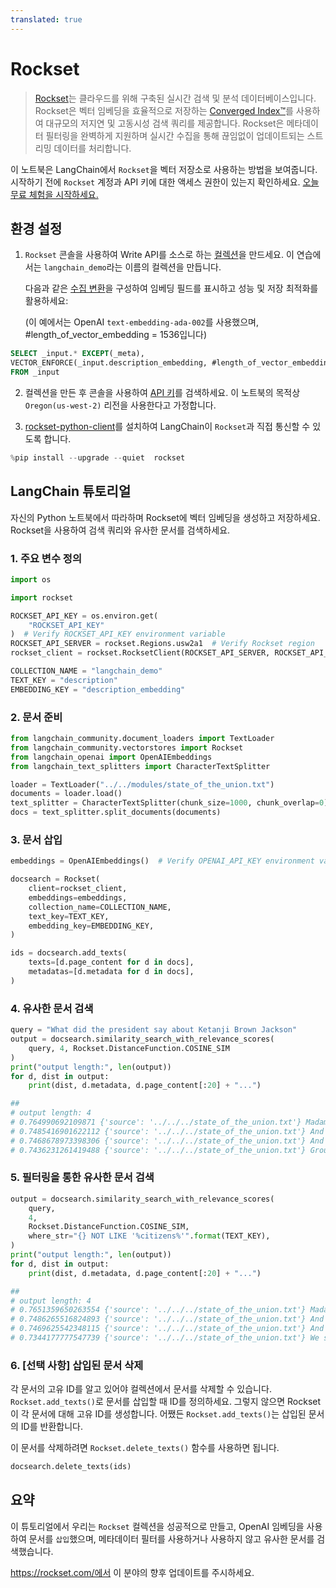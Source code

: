 ```yaml
---
translated: true
---
```


# Rockset

>[Rockset](https://rockset.com/)는 클라우드를 위해 구축된 실시간 검색 및 분석 데이터베이스입니다. Rockset은 벡터 임베딩을 효율적으로 저장하는 [Converged Index™](https://rockset.com/blog/converged-indexing-the-secret-sauce-behind-rocksets-fast-queries/)를 사용하여 대규모의 저지연 및 고동시성 검색 쿼리를 제공합니다. Rockset은 메타데이터 필터링을 완벽하게 지원하며 실시간 수집을 통해 끊임없이 업데이트되는 스트리밍 데이터를 처리합니다.

이 노트북은 LangChain에서 `Rockset`을 벡터 저장소로 사용하는 방법을 보여줍니다. 시작하기 전에 `Rockset` 계정과 API 키에 대한 액세스 권한이 있는지 확인하세요. [오늘 무료 체험을 시작하세요.](https://rockset.com/create/)

## 환경 설정

1. `Rockset` 콘솔을 사용하여 Write API를 소스로 하는 [컬렉션](https://rockset.com/docs/collections/)을 만드세요. 이 연습에서는 `langchain_demo`라는 이름의 컬렉션을 만듭니다.

    다음과 같은 [수집 변환](https://rockset.com/docs/ingest-transformation/)을 구성하여 임베딩 필드를 표시하고 성능 및 저장 최적화를 활용하세요:

   (이 예에서는 OpenAI `text-embedding-ada-002`를 사용했으며, #length_of_vector_embedding = 1536입니다)

```sql
SELECT _input.* EXCEPT(_meta),
VECTOR_ENFORCE(_input.description_embedding, #length_of_vector_embedding, 'float') as description_embedding
FROM _input
```

2. 컬렉션을 만든 후 콘솔을 사용하여 [API 키](https://rockset.com/docs/iam/#users-api-keys-and-roles)를 검색하세요. 이 노트북의 목적상 `Oregon(us-west-2)` 리전을 사용한다고 가정합니다.

3. [rockset-python-client](https://github.com/rockset/rockset-python-client)를 설치하여 LangChain이 `Rockset`과 직접 통신할 수 있도록 합니다.

```python
%pip install --upgrade --quiet  rockset
```

## LangChain 튜토리얼

자신의 Python 노트북에서 따라하며 Rockset에 벡터 임베딩을 생성하고 저장하세요.
Rockset을 사용하여 검색 쿼리와 유사한 문서를 검색하세요.

### 1. 주요 변수 정의

```python
import os

import rockset

ROCKSET_API_KEY = os.environ.get(
    "ROCKSET_API_KEY"
)  # Verify ROCKSET_API_KEY environment variable
ROCKSET_API_SERVER = rockset.Regions.usw2a1  # Verify Rockset region
rockset_client = rockset.RocksetClient(ROCKSET_API_SERVER, ROCKSET_API_KEY)

COLLECTION_NAME = "langchain_demo"
TEXT_KEY = "description"
EMBEDDING_KEY = "description_embedding"
```

### 2. 문서 준비

```python
from langchain_community.document_loaders import TextLoader
from langchain_community.vectorstores import Rockset
from langchain_openai import OpenAIEmbeddings
from langchain_text_splitters import CharacterTextSplitter

loader = TextLoader("../../modules/state_of_the_union.txt")
documents = loader.load()
text_splitter = CharacterTextSplitter(chunk_size=1000, chunk_overlap=0)
docs = text_splitter.split_documents(documents)
```

### 3. 문서 삽입

```python
embeddings = OpenAIEmbeddings()  # Verify OPENAI_API_KEY environment variable

docsearch = Rockset(
    client=rockset_client,
    embeddings=embeddings,
    collection_name=COLLECTION_NAME,
    text_key=TEXT_KEY,
    embedding_key=EMBEDDING_KEY,
)

ids = docsearch.add_texts(
    texts=[d.page_content for d in docs],
    metadatas=[d.metadata for d in docs],
)
```

### 4. 유사한 문서 검색

```python
query = "What did the president say about Ketanji Brown Jackson"
output = docsearch.similarity_search_with_relevance_scores(
    query, 4, Rockset.DistanceFunction.COSINE_SIM
)
print("output length:", len(output))
for d, dist in output:
    print(dist, d.metadata, d.page_content[:20] + "...")

##
# output length: 4
# 0.764990692109871 {'source': '../../../state_of_the_union.txt'} Madam Speaker, Madam...
# 0.7485416901622112 {'source': '../../../state_of_the_union.txt'} And I’m taking robus...
# 0.7468678973398306 {'source': '../../../state_of_the_union.txt'} And so many families...
# 0.7436231261419488 {'source': '../../../state_of_the_union.txt'} Groups of citizens b...
```

### 5. 필터링을 통한 유사한 문서 검색

```python
output = docsearch.similarity_search_with_relevance_scores(
    query,
    4,
    Rockset.DistanceFunction.COSINE_SIM,
    where_str="{} NOT LIKE '%citizens%'".format(TEXT_KEY),
)
print("output length:", len(output))
for d, dist in output:
    print(dist, d.metadata, d.page_content[:20] + "...")

##
# output length: 4
# 0.7651359650263554 {'source': '../../../state_of_the_union.txt'} Madam Speaker, Madam...
# 0.7486265516824893 {'source': '../../../state_of_the_union.txt'} And I’m taking robus...
# 0.7469625542348115 {'source': '../../../state_of_the_union.txt'} And so many families...
# 0.7344177777547739 {'source': '../../../state_of_the_union.txt'} We see the unity amo...
```

### 6. [선택 사항] 삽입된 문서 삭제

각 문서의 고유 ID를 알고 있어야 컬렉션에서 문서를 삭제할 수 있습니다.
`Rockset.add_texts()`로 문서를 삽입할 때 ID를 정의하세요. 그렇지 않으면 Rockset이 각 문서에 대해 고유 ID를 생성합니다. 어쨌든 `Rockset.add_texts()`는 삽입된 문서의 ID를 반환합니다.

이 문서를 삭제하려면 `Rockset.delete_texts()` 함수를 사용하면 됩니다.

```python
docsearch.delete_texts(ids)
```

## 요약

이 튜토리얼에서 우리는 `Rockset` 컬렉션을 성공적으로 만들고, OpenAI 임베딩을 사용하여 문서를 `삽입`했으며, 메타데이터 필터를 사용하거나 사용하지 않고 유사한 문서를 검색했습니다.

https://rockset.com/에서 이 분야의 향후 업데이트를 주시하세요.
